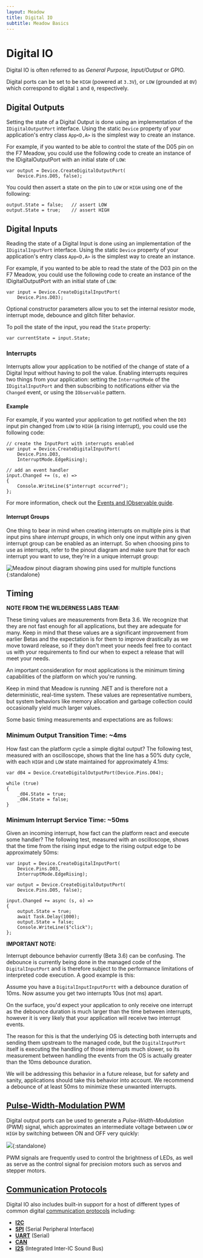 ```yaml
---
layout: Meadow
title: Digital IO
subtitle: Meadow Basics
---
```


# Digital IO

Digital IO is often referred to as _General Purpose, Input/Output_ or GPIO.

Digital ports can be set to be `HIGH` (powered at `3.3V`), or `LOW` (grounded at `0V`) which correspond to digital `1` and `0`, respectively. 

## Digital Outputs

Setting the state of a Digital Output is done using an implementation of the `IDigitalOutputPort` interface.  Using the static `Device` property of your application's entry class `App<D,A>` is the simplest way to create an instance.

For example, if you wanted to be able to control the state of the D05 pin on the F7 Meadow, you could use the following code to create an instance of the IDigitalOutputPort with an initial state of `LOW`:

```
var output = Device.CreateDigitalOutputPort(
    Device.Pins.D05, false);
```

You could then assert a state on the pin to `LOW` or `HIGH` using one of the following:

```
output.State = false;   // assert LOW
output.State = true;    // assert HIGH
```

## Digital Inputs

Reading the state of a Digital Input is done using an implementation of the `IDigitalInputPort` interface.  Using the static `Device` property of your application's entry class `App<D,A>` is the simplest way to create an instance.

For example, if you wanted to be able to read the state of the D03 pin on the F7 Meadow, you could use the following code to create an instance of the IDigitalOutputPort with an initial state of `LOW`:

```
var input = Device.CreateDigitalInputPort(
    Device.Pins.D03);
```

Optional constructor parameters allow you to set the internal resistor mode, interrupt mode, debounce and glitch filter behavior.

To poll the state of the input, you read the `State` property:

```
var currentState = input.State;
```

### Interrupts

Interrupts allow your application to be notified of the change of state of a Digital Input without having to poll the value. Enabling interrupts requires two things from your application: setting the `InterruptMode` of the `IDigitalInputPort` and then subscribing to notifications either via the `Changed` event, or using the `IObservable` pattern. 

#### Example

For example, if you wanted your application to get notified when the `D03` input pin changed from `LOW` to `HIGH` (a rising interrupt), you could use the following code:

```
// create the InputPort with interrupts enabled
var input = Device.CreateDigitalInputPort(
    Device.Pins.D03,
    InterruptMode.EdgeRising);

// add an event handler
input.Changed += (s, e) =>
{
    Console.WriteLine($"interrupt occurred");
};
```

For more information, check out the [Events and IObservable guide](/Meadow/Meadow_Basics/Events_and_IObservable/).

#### Interrupt Groups

One thing to bear in mind when creating interrupts on multiple pins is that input pins share _interrupt groups_, in which only one input within any given interrupt group can be enabled as an interrupt. So when choosing pins to use as interrupts, refer to the pinout diagram and make sure that for each interrupt you want to use, they're in a unique interrupt group:

![Meadow pinout diagram showing pins used for multiple functions](/Common_Files/Meadow_F7_Micro_Pinout.svg){:standalone}


## Timing

**NOTE FROM THE WILDERNESS LABS TEAM:**
 
These timing values are measurements from Beta 3.6. We recognize that they are not fast enough for all applications, but they are adequate for many. Keep in mind that these values are a significant improvement from earlier Betas and the expectation is for them to improve drastically as we move toward release, so if they don't meet your needs feel free to contact us with your requirements to find our when to expect a release that will meet your needs.

An important consideration for most applications is the minimum timing capabilities of the platform on which you're running.

Keep in mind that Meadow is running .NET and is therefore not a deterministic, real-time system.  These values are representative numbers, but system behaviors like memory allocation and garbage collection could occasionally yield much larger values.

Some basic timing measurements and expectations are as follows:

### Minimum Output Transition Time: ~4ms

How fast can the platform cycle a simple digital output?  The following test, measured with an oscilloscope, shows that the line has a 50% duty cycle, with each `HIGH` and `LOW` state maintained for approximately 4.1ms:

```
var d04 = Device.CreateDigitalOutputPort(Device.Pins.D04);

while (true)
{
    _d04.State = true;
    _d04.State = false;
}
```

### Minimum Interrupt Service Time: ~50ms

Given an incoming interrupt, how fact can the platform react and execute some handler?  The following test, measured with an oscilloscope, shows that the time from the rising input edge to the rising output edge to be approximately 50ms:

```
var input = Device.CreateDigitalInputPort(
    Device.Pins.D03,
    InterruptMode.EdgeRising);
            
var output = Device.CreateDigitalOutputPort(
    Device.Pins.D05, false);

input.Changed += async (s, o) =>
{
    output.State = true;
    await Task.Delay(1000);
    output.State = false;
    Console.WriteLine($"click");
};
```

**IMPORTANT NOTE:**

Interrupt debounce behavior currently (Beta 3.6) can be confusing.  The debounce is currently being done in the managed code of the `DigitalInputPort` and is therefore subject to the performance limitations of interpreted code execution.  A good example is this:  

Assume you have a `DigitalInputInputPortt` with a debounce duration of 10ms.  Now assume you get two interrupts 10us (not ms) apart.  

On the surface, you'd expect your application to only receive one interrupt as the debounce duration is much larger than the time between interrupts, however it is very likely that your application will receive two interrupt events.

The reason for this is that the underlying OS is detecting both interrupts and sending them upstream to the managed code, but the `DigitalInputPort` itself is executing the handling of those interrupts much slower, so its measurement between handling the events from the OS is actually greater than the 10ms debounce duration.

We will be addressing this behavior in a future release, but for safety and sanity, applications should take this behavior into account.  We recommend a debounce of at least 50ms to minimize these unwanted interrupts.


## [Pulse-Width-Modulation PWM](/Meadow/Meadow_Basics/IO/Digital/PWM/)

Digital output ports can be used to generate a _Pulse-Width-Modulation_ (PWM) signal, which approximates an intermediate voltage between `LOW` or `HIGH` by switching between ON and OFF very quickly: 

![](/Meadow/Meadow_Basics/IO/Digital/PWM/PWM_Signal.svg){:standalone}

PWM signals are frequently used to control the brightness of LEDs, as well as serve as the control signal for precision motors such as servos and stepper motors.

## [Communication Protocols](/Meadow/Meadow_Basics/IO/Digital/Protocols/)

Digital IO also includes built-in support for a host of different types of common digital [communication protocols](/Meadow/Meadow_Basics/IO/Digital/Protocols/) including:

* **[I2C](/Meadow/Meadow_Basics/IO/Digital/Protocols/I2C)** 
* **[SPI](/Meadow/Meadow_Basics/IO/Digital/Protocols/SPI)** (Serial Peripheral Interface)
* **[UART](/Meadow/Meadow_Basics/IO/Digital/Protocols/UART)** (Serial) 
* **[CAN](/Meadow/Meadow_Basics/IO/Digital/Protocols/CAN)** 
* **[I2S](/Meadow/Meadow_Basics/IO/Digital/Protocols/I2S)** (Integrated Inter-IC Sound Bus)

